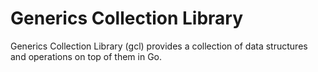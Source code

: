 # Generics Collection Library

Generics Collection Library (gcl) provides a collection of data structures and
operations on top of them in Go.
